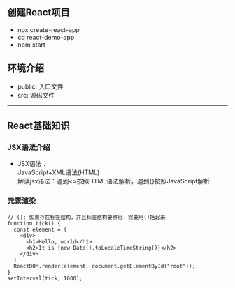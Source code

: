 ## 创建React项目

- npx create-react-app
- cd react-demo-app
- npm start

## 环境介绍

- public: 入口文件
- src: 源码文件

***

## React基础知识

### **JSX语法介绍**

- JSX语法：  
JavaScript+XML语法(HTML)  
解读jsx语法：遇到<>按照HTML语法解析，遇到{}按照JavaScript解析

### **元素渲染**

```
// (): 如果存在标签结构，并且标签结构要换行，需要用()括起来
function tick() {
  const element = (
    <div>
      <h1>Hello, world</h1>
      <h2>It is {new Date().toLocaleTimeString()}</h2>
    </div>
  )
  ReactDOM.render(element, document.getElementById("root"));
}
setInterval(tick, 1000);
```
